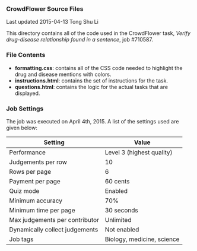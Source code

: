 ### CrowdFlower Source Files

Last updated 2015-04-13 Tong Shu Li

This directory contains all of the code used in the CrowdFlower task, *Verify drug-disease relationship found in a sentence*, job #710587.

### File Contents

- **formatting.css**: contains all of the CSS code needed to highlight the drug and disease mentions with colors.
- **instructions.html**: contains the set of instructions for the task.
- **questions.html**: contains the logic for the actual tasks that are displayed.

### Job Settings
The job was executed on April 4th, 2015. A list of the settings used are given below:

Setting | Value
--------|------
Performance | Level 3 (highest quality)
Judgements per row | 10
Rows per page | 6
Payment per page | 60 cents
Quiz mode | Enabled
Minimum accuracy | 70%
Minimum time per page | 30 seconds
Max judgements per contributor | Unlimited
Dynamically collect judgements | Not enabled
Job tags | Biology, medicine, science

